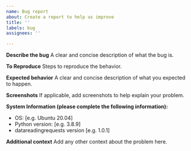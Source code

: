 ```yaml
---
name: Bug report
about: Create a report to help us improve
title: ''
labels: bug
assignees: ''

---
```


**Describe the bug**
A clear and concise description of what the bug is.

**To Reproduce**
Steps to reproduce the behavior.

**Expected behavior**
A clear and concise description of what you expected to happen.

**Screenshots**
If applicable, add screenshots to help explain your problem.

**System Information (please complete the following information):**
 - OS: [e.g. Ubuntu 20.04]
 - Python version: [e.g. 3.8.9]
 - datareadingrequests version [e.g. 1.0.1]

**Additional context**
Add any other context about the problem here.
